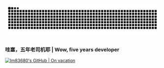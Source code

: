<picture>
  <source media="(prefers-color-scheme: dark)" srcset="https://raw.githubusercontent.com/lm83680/lm83680/output/github-contribution-grid-snake-dark.svg">
  <source media="(prefers-color-scheme: light)" srcset="https://raw.githubusercontent.com/lm83680/lm83680/output/github-contribution-grid-snake.svg">
  <img alt="github contribution grid snake animation" src="https://raw.githubusercontent.com/lm83680/lm83680/output/github-contribution-grid-snake.svg">
</picture>

### 哇塞，五年老司机耶 | Wow, five years developer
[![lm83680's GitHub | On vacation](https://stats.quira.sh/lm83680/github?theme=dark)](https://quira.sh?utm_source=widgets&utm_campaign=lm83680)
